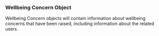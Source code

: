 ### Wellbeing Concern Object

Wellbeing Concern objects will contain information about wellbeing concerns that have been raised, 
including information about the related users.
